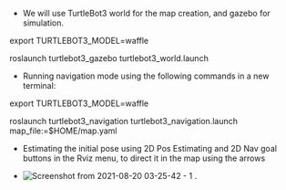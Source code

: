 - We will use TurtleBot3 world for the map creation, and gazebo for simulation.

export TURTLEBOT3_MODEL=waffle

roslaunch turtlebot3_gazebo turtlebot3_world.launch

- Running navigation mode using the following commands in a new terminal:

export TURTLEBOT3_MODEL=waffle

roslaunch turtlebot3_navigation turtlebot3_navigation.launch map_file:=$HOME/map.yaml

- Estimating the initial pose using 2D Pos Estimating and  2D Nav goal buttons in the Rviz menu, to direct it in the map using the arrows

- ![Screenshot from 2021-08-20 03-25-42 - 1](https://user-images.githubusercontent.com/85526390/130160739-ae59bef6-714d-4c86-ae8c-575d1c781c15.png)
. 

